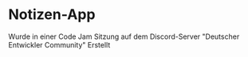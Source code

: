 # Notizen-App
Wurde in einer Code Jam Sitzung auf dem Discord-Server "Deutscher Entwickler Community" Erstellt
